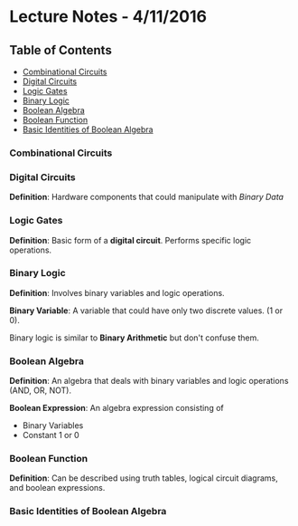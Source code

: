 # Lecture Notes - 4/11/2016

## Table of Contents

- [Combinational Circuits](#combinational-circuits)
- [Digital Circuits](#digital-circuits)
- [Logic Gates](#binary-circuits)
- [Binary Logic](#binary-logic)
- [Boolean Algebra](#boolean-algebra)
- [Boolean Function](#boolean-function)
- [Basic Identities of Boolean Algebra](#basic-identities-of-boolean-algebra)

### Combinational Circuits

### Digital Circuits

**Definition**: Hardware components that could manipulate with _Binary Data_


### Logic Gates

**Definition**: Basic form of a **digital circuit**. Performs specific logic operations.


### Binary Logic

**Definition**: Involves binary variables and logic operations.

**Binary Variable**: A variable that could have only two discrete values. (1 or 0).

Binary logic is similar to **Binary Arithmetic** but don't confuse them. 


### Boolean Algebra

**Definition**: An algebra that deals with binary variables and logic operations (AND, OR, NOT).

**Boolean Expression**: An algebra expression consisting of
 - Binary Variables
 - Constant 1 or 0


### Boolean Function

**Definition**: Can be described using truth tables, logical circuit diagrams, and boolean expressions.

### Basic Identities of Boolean Algebra

